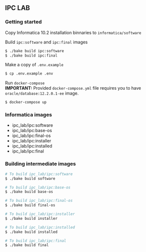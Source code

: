 ## IPC LAB

### Getting started
Copy Informatica 10.2 installation binnaries to `informatica/software`

Build `ipc:software` and `ipc:final` images
```bash
$ ./bake build ipc:software
$ ./bake build ipc:final
```

Make a copy of `.env.example`
```bash
$ cp .env.example .env
```

Run `docker-compose`\
**IMPORTANT:** Provided `docker-compose.yml` file requires you to have `oracle/database:12.2.0.1-ee` image. 
```bash
$ docker-compose up
```


### Informatica images
* ipc_lab/ipc:software
* ipc_lab/ipc:base-os
* ipc_lab/ipc:final-os
* ipc_lab/ipc:installer
* ipc_lab/ipc:installed
* ipc_lab/ipc:final


### Building intermediate images
```bash
# To build ipc_lab/ipc:software
$ ./bake build software

# To build ipc_lab/ipc:base-os
$ ./bake build base-os

# To build ipc_lab/ipc:final-os
$ ./bake build final-os

# To build ipc_lab/ipc:installer
$ ./bake build installer

# To build ipc_lab/ipc:installed
$ ./bake build installed

# To build ipc_lab/ipc:final
$ ./bake build final
```